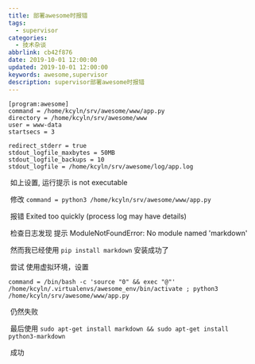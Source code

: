 ```yaml
---
title: 部署awesome时报错
tags:
  - supervisor
categories:
  - 技术杂谈
abbrlink: cb42f876
date: 2019-10-01 12:00:00
updated: 2019-10-01 12:00:00
keywords: awesome,supervisor
description: supervisor部署awesome时报错
---
```


```
[program:awesome]
command = /home/kcyln/srv/awesome/www/app.py
directory = /home/kcyln/srv/awesome/www
user = www-data
startsecs = 3

redirect_stderr = true
stdout_logfile_maxbytes = 50MB
stdout_logfile_backups = 10
stdout_logfile = /home/kcyln/srv/awesome/log/app.log
```

​    如上设置, 运行提示 is not executable

​    修改 `command = python3 /home/kcyln/srv/awesome/www/app.py`

​    报错  Exited too quickly (process log may have details)

​    检查日志发现 提示     ModuleNotFoundError: No module named 'markdown'

​    然而我已经使用 `pip install markdown` 安装成功了

​    尝试 使用虚拟环境，设置 

```
command = /bin/bash -c 'source "0" && exec "@"' /home/kcyln/.virtualenvs/awesome_env/bin/activate ; python3 /home/kcyln/srv/awesome/www/app.py
```

​    仍然失败

​    最后使用 `sudo apt-get install markdown && sudo apt-get install python3-markdown`

​    成功
